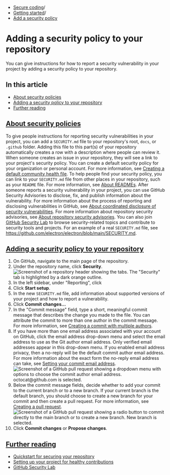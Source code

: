   * [Secure coding](https://docs.github.com/en/code-security "Secure coding")/
  * [Getting started](https://docs.github.com/en/code-security/getting-started "Getting started")/
  * [Add a security policy](https://docs.github.com/en/code-security/getting-started/adding-a-security-policy-to-your-repository "Add a security policy")


# Adding a security policy to your repository
You can give instructions for how to report a security vulnerability in your project by adding a security policy to your repository.
## In this article
  * [About security policies](https://docs.github.com/en/code-security/getting-started/adding-a-security-policy-to-your-repository#about-security-policies)
  * [Adding a security policy to your repository](https://docs.github.com/en/code-security/getting-started/adding-a-security-policy-to-your-repository#adding-a-security-policy-to-your-repository)
  * [Further reading](https://docs.github.com/en/code-security/getting-started/adding-a-security-policy-to-your-repository#further-reading)


## [About security policies](https://docs.github.com/en/code-security/getting-started/adding-a-security-policy-to-your-repository#about-security-policies)
To give people instructions for reporting security vulnerabilities in your project, you can add a `SECURITY.md` file to your repository's root, `docs`, or `.github` folder. Adding this file to this part(s) of your repository automatically creates a row with a description where people can review it. When someone creates an issue in your repository, they will see a link to your project's security policy.
You can create a default security policy for your organization or personal account. For more information, see [Creating a default community health file](https://docs.github.com/en/communities/setting-up-your-project-for-healthy-contributions/creating-a-default-community-health-file).
To help people find your security policy, you can link to your `SECURITY.md` file from other places in your repository, such as your `README` file. For more information, see [About READMEs](https://docs.github.com/en/repositories/managing-your-repositorys-settings-and-features/customizing-your-repository/about-readmes).
After someone reports a security vulnerability in your project, you can use GitHub Security Advisories to disclose, fix, and publish information about the vulnerability. For more information about the process of reporting and disclosing vulnerabilities in GitHub, see [About coordinated disclosure of security vulnerabilities](https://docs.github.com/en/code-security/security-advisories/guidance-on-reporting-and-writing-information-about-vulnerabilities/about-coordinated-disclosure-of-security-vulnerabilities#about-reporting-and-disclosing-vulnerabilities-in-projects-on-github). For more information about repository security advisories, see [About repository security advisories](https://docs.github.com/en/code-security/security-advisories/working-with-repository-security-advisories/about-repository-security-advisories).
You can also join [GitHub Security Lab](https://securitylab.github.com/) to browse security-related topics and contribute to security tools and projects.
For an example of a real `SECURITY.md` file, see <https://github.com/electron/electron/blob/main/SECURITY.md>.
## [Adding a security policy to your repository](https://docs.github.com/en/code-security/getting-started/adding-a-security-policy-to-your-repository#adding-a-security-policy-to-your-repository)
  1. On GitHub, navigate to the main page of the repository.
  2. Under the repository name, click **Security**. 
![Screenshot of a repository header showing the tabs. The "Security" tab is highlighted by a dark orange outline.](https://docs.github.com/assets/cb-17801/images/help/repository/security-tab.png)
  3. In the left sidebar, under "Reporting", click 
  4. Click **Start setup**.
  5. In the new `SECURITY.md` file, add information about supported versions of your project and how to report a vulnerability.
  6. Click **Commit changes...**
  7. In the "Commit message" field, type a short, meaningful commit message that describes the change you made to the file. You can attribute the commit to more than one author in the commit message. For more information, see [Creating a commit with multiple authors](https://docs.github.com/en/pull-requests/committing-changes-to-your-project/creating-and-editing-commits/creating-a-commit-with-multiple-authors).
  8. If you have more than one email address associated with your account on GitHub, click the email address drop-down menu and select the email address to use as the Git author email address. Only verified email addresses appear in this drop-down menu. If you enabled email address privacy, then a no-reply will be the default commit author email address. For more information about the exact form the no-reply email address can take, see [Setting your commit email address](https://docs.github.com/en/account-and-profile/setting-up-and-managing-your-personal-account-on-github/managing-email-preferences/setting-your-commit-email-address).
![Screenshot of a GitHub pull request showing a dropdown menu with options to choose the commit author email address. octocat@github.com is selected.](https://docs.github.com/assets/cb-72047/images/help/repository/choose-commit-email-address.png)
  9. Below the commit message fields, decide whether to add your commit to the current branch or to a new branch. If your current branch is the default branch, you should choose to create a new branch for your commit and then create a pull request. For more information, see [Creating a pull request](https://docs.github.com/en/pull-requests/collaborating-with-pull-requests/proposing-changes-to-your-work-with-pull-requests/creating-a-pull-request).
![Screenshot of a GitHub pull request showing a radio button to commit directly to the main branch or to create a new branch. New branch is selected.](https://docs.github.com/assets/cb-27122/images/help/repository/choose-commit-branch.png)
  10. Click **Commit changes** or **Propose changes**.


## [Further reading](https://docs.github.com/en/code-security/getting-started/adding-a-security-policy-to-your-repository#further-reading)
  * [Quickstart for securing your repository](https://docs.github.com/en/code-security/getting-started/securing-your-repository)
  * [Setting up your project for healthy contributions](https://docs.github.com/en/communities/setting-up-your-project-for-healthy-contributions)
  * [GitHub Security Lab](https://securitylab.github.com/)


